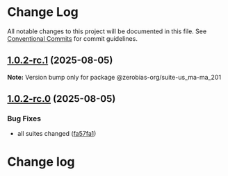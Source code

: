# Change Log

All notable changes to this project will be documented in this file.
See [Conventional Commits](https://conventionalcommits.org) for commit guidelines.

## [1.0.2-rc.1](https://github.com/zerobias-org/suite/compare/@zerobias-org/suite-us_ma-ma_201@1.0.2-rc.0...@zerobias-org/suite-us_ma-ma_201@1.0.2-rc.1) (2025-08-05)

**Note:** Version bump only for package @zerobias-org/suite-us_ma-ma_201





## [1.0.2-rc.0](https://github.com/zerobias-org/suite/compare/@zerobias-org/suite-us_ma-ma_201@1.0.1...@zerobias-org/suite-us_ma-ma_201@1.0.2-rc.0) (2025-08-05)


### Bug Fixes

* all suites changed ([fa57fa1](https://github.com/zerobias-org/suite/commit/fa57fa1af7628003297df46b2d7740fe95bd2666))





# Change log
